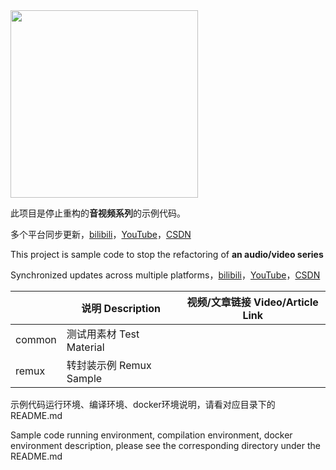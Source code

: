 <img src="https://raw.githubusercontents.com/YiiGaa/Trick/master/Prop/Common/Img/logo.png" width="300"/>

此项目是停止重构的**音视频系列**的示例代码。

多个平台同步更新，[bilibili](https://space.bilibili.com/507373006?spm_id_from=333.1296.0.0)，[YouTube](https://www.youtube.com/channel/UCN1REaOATVUWa7QXuvEl3UA)，[CSDN](https://blog.csdn.net/Daniel_Leung?spm=1010.2135.3001.5343)

This project is sample code to stop the refactoring of **an audio/video series**

Synchronized updates across multiple platforms，[bilibili](https://space.bilibili.com/507373006?spm_id_from=333.1296.0.0)，[YouTube](https://www.youtube.com/channel/UCN1REaOATVUWa7QXuvEl3UA)，[CSDN](https://blog.csdn.net/Daniel_Leung?spm=1010.2135.3001.5343)

|        | 说明 Description         | 视频/文章链接 Video/Article Link |
| ------ | ------------------------ | -------------------------------- |
| common | 测试用素材 Test Material |                                  |
| remux  | 转封装示例 Remux Sample  |                                  |

示例代码运行环境、编译环境、docker环境说明，请看对应目录下的README.md

Sample code running environment, compilation environment, docker environment description, please see the corresponding directory under the README.md